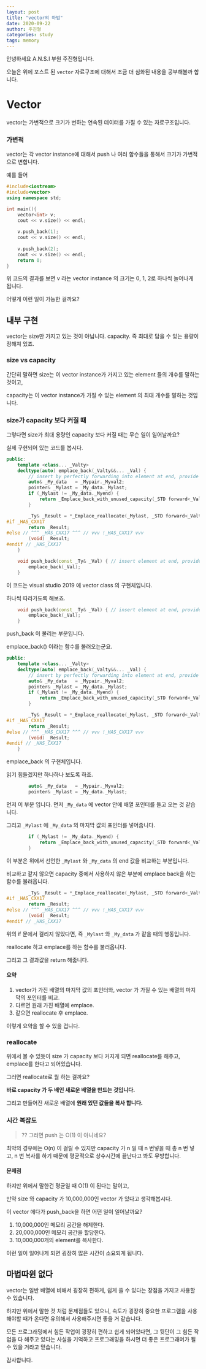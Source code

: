 ```yaml
---
layout: post
title: "vector의 마법"
date: 2020-09-22
author: 주진형
categories: study
tags: memory
---
```


안녕하세요 A.N.S.I 부원 주진형입니다.

오늘은 위에 포스트 된 ```vector``` 자료구조에 대해서 조금 더 심화된 내용을 공부해볼까 합니다.

<!--more-->

# Vector

vector는 가변적으로 크기가 변하는 연속된 데이터를 가질 수 있는 자료구조입니다.



### 가변적

vector는 각 vector instance에 대해서 push 나 여러 함수들을 통해서 크기가 가변적으로 변합니다.

예를 들어

```c++
#include<iostream>
#include<vector>
using namespace std;

int main(){
   	vector<int> v;
    cout << v.size() << endl;
    
    v.push_back(1);
    cout << v.size() << endl;
    
    v.push_back(2);
    cout << v.size() << endl;
    return 0;
}
```

위 코드의 결과를 보면 v 라는 vector instance 의 크기는 0, 1, 2로 하나씩 늘어나게 됩니다.



어떻게 이런 일이 가능한 걸까요?



## 내부 구현

vector는 size만 가지고 있는 것이 아닙니다. capacity. 즉 최대로 담을 수 있는 용량이 정해져 있죠.



### size vs capacity

간단히 말하면 size는 이 vector instance가 가지고 있는 element 들의 개수를 말하는 것이고,

capacity는 이 vector instance가 가질 수 있는 element 의 최대 개수를 말하는 것입니다.



### size가 capacity 보다 커질 때

그렇다면 size가 최대 용량인 capacity 보다 커질 때는 무슨 일이 일어날까요?

실제 구현되어 있는 코드를 봅시다.

```c++
public:
    template <class... _Valty>
    decltype(auto) emplace_back(_Valty&&... _Val) {
        // insert by perfectly forwarding into element at end, provide strong guarantee
        auto& _My_data   = _Mypair._Myval2;
        pointer& _Mylast = _My_data._Mylast;
        if (_Mylast != _My_data._Myend) {
            return _Emplace_back_with_unused_capacity(_STD forward<_Valty>(_Val)...);
        }

        _Ty& _Result = *_Emplace_reallocate(_Mylast, _STD forward<_Valty>(_Val)...);
#if _HAS_CXX17
        return _Result;
#else // ^^^ _HAS_CXX17 ^^^ // vvv !_HAS_CXX17 vvv
        (void) _Result;
#endif // _HAS_CXX17
    }

    void push_back(const _Ty& _Val) { // insert element at end, provide strong guarantee
        emplace_back(_Val);
    }
```

이 코드는 visual studio 2019 에 vector class 의 구현체입니다.



하나씩 따라가도록 해보죠.

```c++
    void push_back(const _Ty& _Val) { // insert element at end, provide strong guarantee
        emplace_back(_Val);
    }
```

push_back 이 불리는 부분입니다.



emplace_back() 이라는 함수를 불러오는군요.

```c++
public:
    template <class... _Valty>
    decltype(auto) emplace_back(_Valty&&... _Val) {
        // insert by perfectly forwarding into element at end, provide strong guarantee
        auto& _My_data   = _Mypair._Myval2;
        pointer& _Mylast = _My_data._Mylast;
        if (_Mylast != _My_data._Myend) {
            return _Emplace_back_with_unused_capacity(_STD forward<_Valty>(_Val)...);
        }

        _Ty& _Result = *_Emplace_reallocate(_Mylast, _STD forward<_Valty>(_Val)...);
#if _HAS_CXX17
        return _Result;
#else // ^^^ _HAS_CXX17 ^^^ // vvv !_HAS_CXX17 vvv
        (void) _Result;
#endif // _HAS_CXX17
    }
```

emplace_back 의 구현체입니다.

읽기 힘들겠지만 하나하나 보도록 하죠.



```c++
        auto& _My_data   = _Mypair._Myval2;
        pointer& _Mylast = _My_data._Mylast;
```

먼저 이 부분 입니다. 먼저 ```_My_data``` 에 vector 안에 배열 포인터를 들고 오는 것 같습니다.

그리고 ```_Mylast``` 에 ```_My_data``` 의 마지막 값의 포인터를 넣어줍니다.



```c++
        if (_Mylast != _My_data._Myend) {
            return _Emplace_back_with_unused_capacity(_STD forward<_Valty>(_Val)...);
        }
```

이 부분은 위에서 선언한 ```_Mylast``` 와 ```_My_data``` 의 end 값을 비교하는 부분입니다.

비교하고 같지 않으면 capacity 중에서 사용하지 않은 부분에 emplace back을 하는 함수를 불러옵니다.



```c++
        _Ty& _Result = *_Emplace_reallocate(_Mylast, _STD forward<_Valty>(_Val)...);
#if _HAS_CXX17
        return _Result;
#else // ^^^ _HAS_CXX17 ^^^ // vvv !_HAS_CXX17 vvv
        (void) _Result;
#endif // _HAS_CXX17
```

위의 if 문에서 걸리지 않았다면, 즉 ```_Mylast``` 와 ```_My_data``` 가 같을 때의 행동입니다.

reallocate 하고 emplace를 하는 함수를 불러옵니다.

그리고 그 결과값을 return 해줍니다.



#### 요약

1. vector가 가진 배열의 마지막 값의 포인터와, vector 가 가질 수 있는 배열의 마지막의 포인터를 비교.
2. 다르면 원래 가진 배열에 emplace.
3. 같으면 reallocate 후 emplace.



이렇게 요약을 할 수 있을 겁니다.



### reallocate

위에서 볼 수 있듯이 size 가 capacity 보다 커지게 되면 reallocate를 해주고, emplace를 한다고 되어있습니다.

그러면 reallocate로 뭘 하는 걸까요?



**바로 capacity 가 두 배인 새로운 배열을 만드는 것입니다.**



그리고 만들어진 새로운 배열에 **원래 있던 값들을 복사 합니다.**



### 시간 복잡도

> ?? 그러면 push 는 O(1) 이 아니네요?

최악의 경우에는 O(n) 이 걸릴 수 있지만 capacity 가 n 일 때 n 번넣을 때 총 n 번 넣고, n 번 복사를 하기 때문에 평균적으로 상수시간에 끝난다고 봐도 무방합니다.



#### 문제점

하지만 위에서 말한건 평균일 때 O(1) 이 된다는 말이고,

만약 size 와 capacity 가 10,000,000인 vector 가 있다고 생각해봅시다.

이 vector 에다가 push_back을 하면 어떤 일이 일어날까요?

1. 10,000,000인 메모리 공간을 해제한다.
2. 20,000,000인 메모리 공간을 할당한다.
3. 10,000,000개의 element를 복사한다.

이런 일이 일어나게 되면 굉장히 많은 시간이 소요되게 됩니다.



## 마법따윈 없다

vector는 일반 배열에 비해서 굉장히 편하게, 쉽게 쓸 수 있다는 장점을 가지고 사용할 수 있습니다.

하지만 위에서 말한 것 처럼 문제점들도 있으니, 속도가 굉장히 중요한 프로그램을 사용해야할 때가 온다면 유의해서 사용해주시면 좋을 거 같습니다.

모든 프로그래밍에서 힘든 작업이 굉장히 편하고 쉽게 되어있다면, 그 뒷단이 그 힘든 작업을 다 해주고 있다는 사실을 기억하고 프로그래밍을 하시면 더 좋은 프로그래머가 될 수 있을 거라고 믿습니다.



감사합니다.